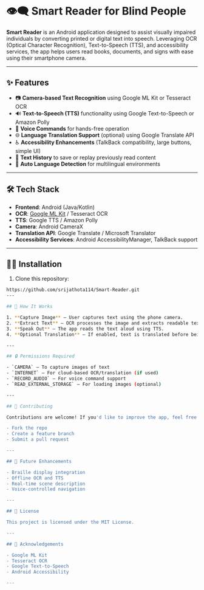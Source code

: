 # 👁️‍🗨️ Smart Reader for Blind People

**Smart Reader** is an Android application designed to assist visually impaired individuals by converting printed or digital text into speech. Leveraging OCR (Optical Character Recognition), Text-to-Speech (TTS), and accessibility services, the app helps users read books, documents, and signs with ease using their smartphone camera.

---

## ✨ Features

- 📷 **Camera-based Text Recognition** using Google ML Kit or Tesseract OCR
- 🔊 **Text-to-Speech (TTS)** functionality using Google Text-to-Speech or Amazon Polly
- 🧭 **Voice Commands** for hands-free operation
- 🌐 **Language Translation Support** (optional) using Google Translate API
- ♿ **Accessibility Enhancements** (TalkBack compatibility, large buttons, simple UI)
- 📂 **Text History** to save or replay previously read content
- 🔄 **Auto Language Detection** for multilingual environments

---

## 🛠️ Tech Stack

- **Frontend**: Android (Java/Kotlin)
- **OCR**: [Google ML Kit](https://developers.google.com/ml-kit/vision/text-recognition) / Tesseract OCR
- **TTS**: Google TTS / Amazon Polly
- **Camera**: Android CameraX
- **Translation API**: Google Translate / Microsoft Translator
- **Accessibility Services**: Android AccessibilityManager, TalkBack support

---

## 🧑‍💻 Installation

1. Clone this repository:

```bash
https://github.com/srijathota114/Smart-Reader.git
---

## 🧪 How It Works

1. **Capture Image** – User captures text using the phone camera.  
2. **Extract Text** – OCR processes the image and extracts readable text.  
3. **Speak Out** – The app reads the text aloud using TTS.  
4. **Optional Translation** – If enabled, text is translated before being spoken.

---

## 🔒 Permissions Required

- `CAMERA` – To capture images of text  
- `INTERNET` – For cloud-based OCR/translation (if used)  
- `RECORD_AUDIO` – For voice command support  
- `READ_EXTERNAL_STORAGE` – For loading images (optional)

---

## 🤝 Contributing

Contributions are welcome! If you'd like to improve the app, feel free to:

- Fork the repo  
- Create a feature branch  
- Submit a pull request

---

## 🧠 Future Enhancements

- Braille display integration  
- Offline OCR and TTS  
- Real-time scene description  
- Voice-controlled navigation

---

## 📄 License

This project is licensed under the MIT License.

---

## 🙌 Acknowledgements

- Google ML Kit  
- Tesseract OCR  
- Google Text-to-Speech  
- Android Accessibility

---
